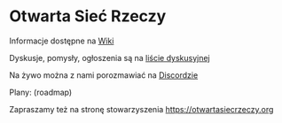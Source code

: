 # Otwarta Sieć Rzeczy

Informacje dostępne na [Wiki](https://github.com/Open-Things-Network/activity/wiki)

Dyskusje, pomysły, ogłoszenia są na [liście dyskusyjnej](https://github.com/orgs/Open-Things-Network/discussions)

Na żywo można z nami porozmawiać na [Discordzie](https://discord.gg/Ys8zqwtU)

Plany: (roadmap)

Zapraszamy też na stronę stowarzyszenia https://otwartasiecrzeczy.org

